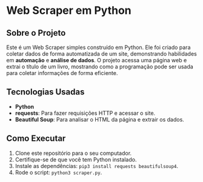 # Web Scraper em Python

## Sobre o Projeto
Este é um Web Scraper simples construído em Python. Ele foi criado para coletar dados de forma automatizada de um site, demonstrando habilidades em **automação** e **análise de dados**. O projeto acessa uma página web e extrai o título de um livro, mostrando como a programação pode ser usada para coletar informações de forma eficiente.

## Tecnologias Usadas
* **Python**
* **requests**: Para fazer requisições HTTP e acessar o site.
* **Beautiful Soup**: Para analisar o HTML da página e extrair os dados.

## Como Executar
1. Clone este repositório para o seu computador.
2. Certifique-se de que você tem Python instalado.
3. Instale as dependências: `pip3 install requests beautifulsoup4`.
4. Rode o script: `python3 scraper.py`.
